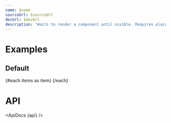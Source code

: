 ```yaml
---
name: $name
sourceUrl: $sourceUrl
docUrl: $docUrl
description: 'Waits to render a component until visible. Requires placeholder size (min-height)'
---
```


<script lang="ts">
	import api from '$lib/components/Lazy.svelte?raw&sveld';
  import ApiDocs from '$lib/components/ApiDocs.svelte';

	import Lazy from '$lib/components/Lazy.svelte';
	import ListItem from '$lib/components/ListItem.svelte';
	import Preview from '$lib/components/Preview.svelte';

	const items = Array(100).fill().map((x, i) => ({ name: `Item: ${i + 1}`}))
</script>

# Examples

## Default

<Preview>
	<div class="h-[400px] p-1 overflow-auto">
		{#each items as item}
			<Lazy height="40px" class="group">
				<ListItem title={item.name} list="group" />
			</Lazy>
		{/each}
	</div>
</Preview>

# API

<ApiDocs {api} />

